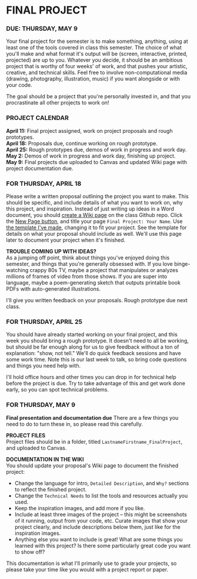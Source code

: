 FINAL PROJECT
====

### DUE: THURSDAY, MAY 9

Your final project for the semester is to make something, anything, using at least one of the tools covered in class this semester. The choice of what you'll make and what format it's output will be (screen, interactive, printed, projected) are up to you. Whatever you decide, it should be an ambitious project that is worthy of four weeks' of work, and that pushes your artistic, creative, and technical skills. Feel free to involve non-computational media (drawing, photography, illustration, music) if you want alongside or with your code.

The goal should be a project that you're personally invested in, and that you procrastinate all other projects to work on!

### PROJECT CALENDAR  
**April 11:** Final project assigned, work on project proposals and rough prototypes.  
**April 18:** Proposals due, continue working on rough prototype.  
**April 25:** Rough prototypes due, demos of work in progress and work day.  
**May 2:** Demos of work in progress and work day, finishing up project.  
**May 9:** Final projects due uploaded to Canvas and updated Wiki page with project documentation due.  

### FOR THURSDAY, APRIL 18  
Please write a written proposal outlining the project you want to make. This should be specific, and include details of what you want to work on, why this project, and inspiration. Instead of just writing up ideas in a Word document, you should [create a Wiki page](https://github.com/jeffThompson/CreativeProgramming1/wiki) on the class Github repo. Click the [New Page button](https://github.com/jeffThompson/CreativeProgramming1/wiki/_new), and title your page `Final Project: Your Name`. Use [the template I've made](https://github.com/jeffThompson/CreativeProgramming1/wiki/Example-Template), changing it to fit your project. See the template for details on what your proposal should include as well. We'll use this page later to document your project when it's finished.  

**TROUBLE COMING UP WITH IDEAS?**  
As a jumping off point, think about things you've enjoyed doing this semester, and things that you're generally obsessed with. If you love binge-watching crappy 80s TV, maybe a project that manipulates or analyzes millions of frames of video from those shows. If you are super into language, maybe a poem-generating sketch that outputs printable book PDFs with auto-generated illustrations.

I'll give you written feedback on your proposals. Rough prototype due next class.

### FOR THURSDAY, APRIL 25   
You should have already started working on your final project, and this week you should bring a rough prototype. It doesn't need to all be working, but should be far enough along for us to give feedback without a ton of explanation: "show, not tell." We'll do quick feedback sessions and have some work time. Note this is our last week to talk, so bring code questions and things you need help with.

I'll hold office hours and other times you can drop in for technical help before the project is due. Try to take advantage of this and get work done early, so you can spot technical problems.

### FOR THURSDAY, MAY 9   
**Final presentation and documentation due** There are a few things you need to do to turn these in, so please read this carefully.

**PROJECT FILES**  
Project files should be in a folder, titled `LastnameFirstname_FinalProject`, and uploaded to Canvas.

**DOCUMENTATION IN THE WIKI**  
You should update your proposal's Wiki page to document the finished project:  

* Change the language for intro, `Detailed Description`, and `Why?` sections to reflect the finished project.  
* Change the `Technical Needs` to list the tools and resources actually you used.  
* Keep the inspiration images, and add more if you like.  
* Include at least three images of the project – this might be screenshots of it running, output from your code, etc. Curate images that show your project clearly, and include descriptions below them, just like for the inspiration images.  
* Anything else you want to include is great! What are some things you learned with this project? Is there some particularly great code you want to show off?

This documentation is what I'll primarily use to grade your projects, so please take your time like you would with a project report or paper.
